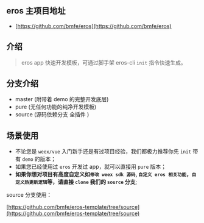 ## eros 主项目地址
- [https://github.com/bmfe/eros](https://github.com/bmfe/eros)


## 介绍

> eros app 快速开发模板，可通过脚手架 eros-cli `init` 指令快速生成。

## 分支介绍

- master (附带着 demo 的完整开发底层)
- pure (无任何功能的纯净开发模板)
- source (源码依赖分支 全插件 )

## 场景使用

- 不论您是 `weex/vue` 入门新手还是有过项目经验，我们都极力推荐你先 `init` 带有 `demo` 的版本；
- 如果您已经使用过 `eros` 开发过 app，就可以直接用 `pure` 版本；
- **如果你想对项目有高度自定义如`修改 weex sdk 源码`, `自定义 eros 相关功能`，`自定义热更新逻辑`等，请直接 `clone` 我们的 `source` 分支**;

source 分支使用：

[https://github.com/bmfe/eros-template/tree/source](https://github.com/bmfe/eros-template/tree/source)
